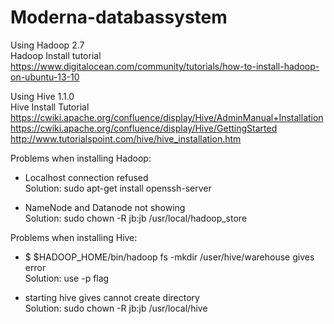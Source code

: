 # Moderna-databassystem

Using Hadoop 2.7<br/>
Hadoop Install tutorial <br/>
https://www.digitalocean.com/community/tutorials/how-to-install-hadoop-on-ubuntu-13-10<br/>

Using Hive 1.1.0<br/>
Hive Install Tutorial<br/>
https://cwiki.apache.org/confluence/display/Hive/AdminManual+Installation<br/>
https://cwiki.apache.org/confluence/display/Hive/GettingStarted<br/>
http://www.tutorialspoint.com/hive/hive_installation.htm<br/>




Problems when installing Hadoop:<br/>
* Localhost connection refused<br/>
Solution: sudo apt-get install openssh-server

* NameNode and Datanode not showing<br/>
Solution: sudo chown -R jb:jb /usr/local/hadoop_store

Problems when installing Hive: <br/>
* $ $HADOOP_HOME/bin/hadoop fs -mkdir /user/hive/warehouse gives error<br/>
Solution: use -p flag<br/>

* starting hive gives cannot create directory<br/>
Solution: sudo chown -R jb:jb /usr/local/hive<br/>
